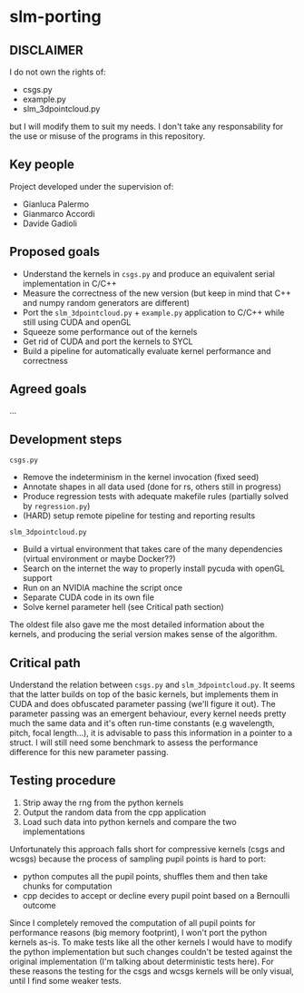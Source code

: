 # slm-porting

## DISCLAIMER
I do not own the rights of:
 * csgs.py
 * example.py
 * slm_3dpointcloud.py


but I will modify them to suit my needs. I don't take any responsability for the use or misuse of the programs in this repository.


## Key people
Project developed under the supervision of:
 * Gianluca Palermo
 * Gianmarco Accordi
 * Davide Gadioli


## Proposed goals
 * Understand the kernels in `csgs.py` and produce an equivalent serial implementation in C/C++
 * Measure the correctness of the new version (but keep in mind that C++ and numpy random generators are different)
 * Port the `slm_3dpointcloud.py` + `example.py` application to C/C++ while still using CUDA and openGL
 * Squeeze some performance out of the kernels
 * Get rid of CUDA and port the kernels to SYCL
 * Build a pipeline for automatically evaluate kernel performance and correctness


## Agreed goals
...


## Development steps
`csgs.py`
 * Remove the indeterminism in the kernel invocation (fixed seed)
 * Annotate shapes in all data used (done for rs, others still in progress)
 * Produce regression tests with adequate makefile rules (partially solved by `regression.py`)
 * (HARD) setup remote pipeline for testing and reporting results

`slm_3dpointcloud.py`
 * Build a virtual environment that takes care of the many dependencies (virtual environment or maybe Docker??)
 * Search on the internet the way to properly install pycuda with openGL support
 * Run on an NVIDIA machine the script once
 * Separate CUDA code in its own file
 * Solve kernel parameter hell (see Critical path section)

The oldest file also gave me the most detailed information about the kernels, and producing the serial version makes sense of the algorithm.


## Critical path
Understand the relation between `csgs.py` and `slm_3dpointcloud.py`. It seems that the latter builds on top of the basic kernels, but implements them in CUDA and does obfuscated parameter passing (we'll figure it out).
The parameter passing was an emergent behaviour, every kernel needs pretty much the same data and it's often run-time constants (e.g wavelength, pitch, focal length...), it is advisable to pass this information in a pointer to a struct. I will still need some benchmark to assess the performance difference for this new parameter passing.


## Testing procedure
 1. Strip away the rng from the python kernels
 2. Output the random data from the cpp application
 3. Load such data into python kernels and compare the two implementations

Unfortunately this approach falls short for compressive kernels (csgs and wcsgs) because the process of sampling pupil points is hard to port:
 * python computes all the pupil points, shuffles them and then take chunks for computation
 * cpp decides to accept or decline every pupil point based on a Bernoulli outcome

Since I completely removed the computation of all pupil points for performance reasons (big memory footprint), I won't port the python kernels as-is. To make tests like all the other kernels I would have to modify the python implementation but such changes couldn't be tested against the original implementation (I'm talking about deterministic tests here).
For these reasons the testing for the csgs and wcsgs kernels will be only visual, until I find some weaker tests.
